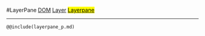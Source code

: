 #LayerPane
<span class="inheritance">
<a href="#Documentation/core/dom">DOM</a>
<a class="inheritance" href="#Documentation/elements/layer">Layer</a>
<a class="inheritance" href="#Documentation/elements/layerpane"><mark>Layerpane</mark></a>
</span>
***


```div-parameter
@@include(layerpane_p.md)
```